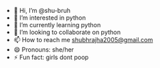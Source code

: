 - 👋 Hi, I’m @shu-bruh
- 👀 I’m interested in python
- 🌱 I’m currently learning python
- 💞️ I’m looking to collaborate on python
- 📫 How to reach me shubhrajha2005@gmail.com
- 😄 Pronouns: she/her
- ⚡ Fun fact: girls dont poop

<!---
shu-bruh/shu-bruh is a ✨ special ✨ repository because its `README.md` (this file) appears on your GitHub profile.
You can click the Preview link to take a look at your changes.
--->
